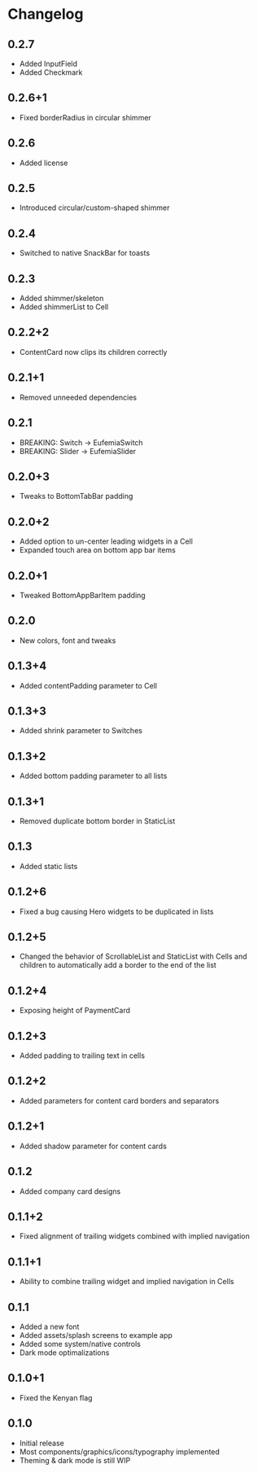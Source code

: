 # Changelog

## 0.2.7

- Added InputField
- Added Checkmark

## 0.2.6+1

- Fixed borderRadius in circular shimmer

## 0.2.6

- Added license

## 0.2.5

- Introduced circular/custom-shaped shimmer

## 0.2.4

- Switched to native SnackBar for toasts

## 0.2.3

- Added shimmer/skeleton
- Added shimmerList to Cell

## 0.2.2+2

- ContentCard now clips its children correctly

## 0.2.1+1

- Removed unneeded dependencies

## 0.2.1

- BREAKING: Switch -> EufemiaSwitch
- BREAKING: Slider -> EufemiaSlider

## 0.2.0+3

- Tweaks to BottomTabBar padding

## 0.2.0+2

- Added option to un-center leading widgets in a Cell
- Expanded touch area on bottom app bar items

## 0.2.0+1

- Tweaked BottomAppBarItem padding

## 0.2.0

- New colors, font and tweaks

## 0.1.3+4

- Added contentPadding parameter to Cell

## 0.1.3+3

- Added shrink parameter to Switches

## 0.1.3+2

- Added bottom padding parameter to all lists

## 0.1.3+1

- Removed duplicate bottom border in StaticList

## 0.1.3

- Added static lists

## 0.1.2+6

- Fixed a bug causing Hero widgets to be duplicated in lists

## 0.1.2+5

- Changed the behavior of ScrollableList and StaticList with Cells and children to automatically add a border to the end of the list

## 0.1.2+4

- Exposing height of PaymentCard

## 0.1.2+3

- Added padding to trailing text in cells

## 0.1.2+2

- Added parameters for content card borders and separators

## 0.1.2+1

- Added shadow parameter for content cards

## 0.1.2

- Added company card designs

## 0.1.1+2

- Fixed alignment of trailing widgets combined with implied navigation

## 0.1.1+1

- Ability to combine trailing widget and implied navigation in Cells

## 0.1.1

- Added a new font
- Added assets/splash screens to example app
- Added some system/native controls
- Dark mode optimalizations

## 0.1.0+1

- Fixed the Kenyan flag

## 0.1.0

- Initial release
- Most components/graphics/icons/typography implemented
- Theming & dark mode is still WIP
